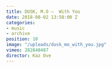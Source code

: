 ```yaml
---
title: DUSK, M.O —  With You
date: 2018-08-02 13:58:00 Z
categories:
- music
- archive
position: 10
image: "/uploads/dusk_mo_with_you.jpg"
vimeo: 282848487
director: Kaz Ove
---
```


